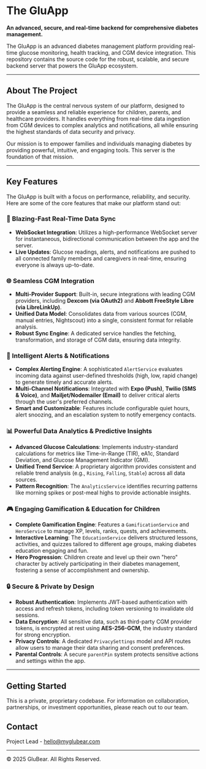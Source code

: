 # The GluApp

**An advanced, secure, and real-time backend for comprehensive diabetes management.**

The GluApp is an advanced diabetes management platform providing real-time glucose monitoring, health tracking, and CGM device integration. This repository contains the source code for the robust, scalable, and secure backend server that powers the GluApp ecosystem.

---

## About The Project

The GluApp is the central nervous system of our platform, designed to provide a seamless and reliable experience for children, parents, and healthcare providers. It handles everything from real-time data ingestion from CGM devices to complex analytics and notifications, all while ensuring the highest standards of data security and privacy.

Our mission is to empower families and individuals managing diabetes by providing powerful, intuitive, and engaging tools. This server is the foundation of that mission.

---

## Key Features

The GluApp is built with a focus on performance, reliability, and security. Here are some of the core features that make our platform stand out:

### 🚀 Blazing-Fast Real-Time Data Sync
* **WebSocket Integration**: Utilizes a high-performance WebSocket server for instantaneous, bidirectional communication between the app and the server.
* **Live Updates**: Glucose readings, alerts, and notifications are pushed to all connected family members and caregivers in real-time, ensuring everyone is always up-to-date.

### 🌐 Seamless CGM Integration
* **Multi-Provider Support**: Built-in, secure integrations with leading CGM providers, including **Dexcom (via OAuth2)** and **Abbott FreeStyle Libre (via LibreLinkUp)**.
* **Unified Data Model**: Consolidates data from various sources (CGM, manual entries, Nightscout) into a single, consistent format for reliable analysis.
* **Robust Sync Engine**: A dedicated service handles the fetching, transformation, and storage of CGM data, ensuring data integrity.

### 🧠 Intelligent Alerts & Notifications
* **Complex Alerting Engine**: A sophisticated `AlertService` evaluates incoming data against user-defined thresholds (high, low, rapid change) to generate timely and accurate alerts.
* **Multi-Channel Notifications**: Integrated with **Expo (Push)**, **Twilio (SMS & Voice)**, and **Mailjet/Nodemailer (Email)** to deliver critical alerts through the user's preferred channels.
* **Smart and Customizable**: Features include configurable quiet hours, alert snoozing, and an escalation system to notify emergency contacts.

### 📊 Powerful Data Analytics & Predictive Insights
* **Advanced Glucose Calculations**: Implements industry-standard calculations for metrics like Time-in-Range (TIR), eA1c, Standard Deviation, and Glucose Management Indicator (GMI).
* **Unified Trend Service**: A proprietary algorithm provides consistent and reliable trend analysis (e.g., `Rising`, `Falling`, `Stable`) across all data sources.
* **Pattern Recognition**: The `AnalyticsService` identifies recurring patterns like morning spikes or post-meal highs to provide actionable insights.

### 🎮 Engaging Gamification & Education for Children
* **Complete Gamification Engine**: Features a `GamificationService` and `HeroService` to manage XP, levels, ranks, quests, and achievements.
* **Interactive Learning**: The `EducationService` delivers structured lessons, activities, and quizzes tailored to different age groups, making diabetes education engaging and fun.
* **Hero Progression**: Children create and level up their own "hero" character by actively participating in their diabetes management, fostering a sense of accomplishment and ownership.

### 🔒 Secure & Private by Design
* **Robust Authentication**: Implements JWT-based authentication with access and refresh tokens, including token versioning to invalidate old sessions.
* **Data Encryption**: All sensitive data, such as third-party CGM provider tokens, is encrypted at rest using **AES-256-GCM**, the industry standard for strong encryption.
* **Privacy Controls**: A dedicated `PrivacySettings` model and API routes allow users to manage their data sharing and consent preferences.
* **Parental Controls**: A secure `parentPin` system protects sensitive actions and settings within the app.

---

## Getting Started

This is a private, proprietary codebase. For information on collaboration, partnerships, or investment opportunities, please reach out to our team.

## Contact

Project Lead - [hello@myglubear.com](mailto:hello@myglubear.com)

---
© 2025 GluBear. All Rights Reserved.
